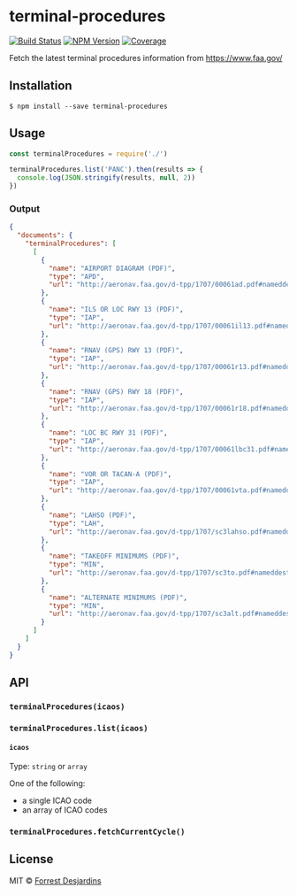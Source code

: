 # terminal-procedures

[![Build Status][travis-image]][travis-url]
[![NPM Version][npm-image]][npm-url]
[![Coverage][coveralls-image]][coveralls-url]

Fetch the latest terminal procedures information from https://www.faa.gov/

## Installation

```
$ npm install --save terminal-procedures
```

## Usage

```js
const terminalProcedures = require('./')

terminalProcedures.list('PANC').then(results => {
  console.log(JSON.stringify(results, null, 2))
})
```

### Output

```json
{
  "documents": {
    "terminalProcedures": [
      [
        {
          "name": "AIRPORT DIAGRAM (PDF)",
          "type": "APD",
          "url": "http://aeronav.faa.gov/d-tpp/1707/00061ad.pdf#nameddest=(BRO)"
        },
        {
          "name": "ILS OR LOC RWY 13 (PDF)",
          "type": "IAP",
          "url": "http://aeronav.faa.gov/d-tpp/1707/00061il13.pdf#nameddest=(BRO)"
        },
        {
          "name": "RNAV (GPS) RWY 13 (PDF)",
          "type": "IAP",
          "url": "http://aeronav.faa.gov/d-tpp/1707/00061r13.pdf#nameddest=(BRO)"
        },
        {
          "name": "RNAV (GPS) RWY 18 (PDF)",
          "type": "IAP",
          "url": "http://aeronav.faa.gov/d-tpp/1707/00061r18.pdf#nameddest=(BRO)"
        },
        {
          "name": "LOC BC RWY 31 (PDF)",
          "type": "IAP",
          "url": "http://aeronav.faa.gov/d-tpp/1707/00061lbc31.pdf#nameddest=(BRO)"
        },
        {
          "name": "VOR OR TACAN-A (PDF)",
          "type": "IAP",
          "url": "http://aeronav.faa.gov/d-tpp/1707/00061vta.pdf#nameddest=(BRO)"
        },
        {
          "name": "LAHSO (PDF)",
          "type": "LAH",
          "url": "http://aeronav.faa.gov/d-tpp/1707/sc3lahso.pdf#nameddest=(BRO)"
        },
        {
          "name": "TAKEOFF MINIMUMS (PDF)",
          "type": "MIN",
          "url": "http://aeronav.faa.gov/d-tpp/1707/sc3to.pdf#nameddest=(BRO)"
        },
        {
          "name": "ALTERNATE MINIMUMS (PDF)",
          "type": "MIN",
          "url": "http://aeronav.faa.gov/d-tpp/1707/sc3alt.pdf#nameddest=(BRO)"
        }
      ]
    ]
  }
}
```

## API

### `terminalProcedures(icaos)`
### `terminalProcedures.list(icaos)`

#### `icaos`

Type: `string` or `array`

One of the following:
- a single ICAO code
- an array of ICAO codes

### `terminalProcedures.fetchCurrentCycle()`

## License

MIT © [Forrest Desjardins](https://github.com/fdesjardins)

[npm-url]: https://www.npmjs.com/package/terminal-procedures
[npm-image]: https://img.shields.io/npm/v/terminal-procedures.svg?style=flat
[travis-url]: https://travis-ci.org/fdesjardins/terminal-procedures
[travis-image]: https://img.shields.io/travis/fdesjardins/terminal-procedures.svg?style=flat
[coveralls-url]: https://coveralls.io/r/fdesjardins/terminal-procedures
[coveralls-image]: https://img.shields.io/coveralls/fdesjardins/terminal-procedures.svg?style=flat
